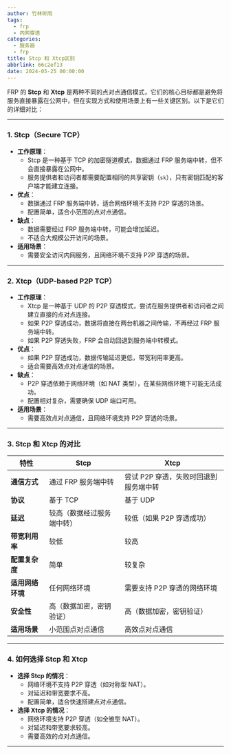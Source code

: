```yaml
---
author: 竹林听雨
tags:
  - frp
  - 内网穿透
categories:
  - 服务器
  - frp
title: Stcp 和 Xtcp区别
abbrlink: 66c2ef13
date: 2024-05-25 00:00:00
---
```


FRP 的 **Stcp** 和 **Xtcp** 是两种不同的点对点通信模式，它们的核心目标都是避免将服务直接暴露在公网中，但在实现方式和使用场景上有一些关键区别。以下是它们的详细对比：

---

### 1. **Stcp（Secure TCP）**
   - **工作原理**：
     - Stcp 是一种基于 TCP 的加密隧道模式，数据通过 FRP 服务端中转，但不会直接暴露在公网中。
     - 服务提供者和访问者都需要配置相同的共享密钥（`sk`），只有密钥匹配的客户端才能建立连接。
   - **优点**：
     - 数据通过 FRP 服务端中转，适合网络环境不支持 P2P 穿透的场景。
     - 配置简单，适合小范围的点对点通信。
   - **缺点**：
     - 数据需要经过 FRP 服务端中转，可能会增加延迟。
     - 不适合大规模公开访问的场景。
   - **适用场景**：
     - 需要安全访问内网服务，且网络环境不支持 P2P 穿透的场景。

---

### 2. **Xtcp（UDP-based P2P TCP）**
   - **工作原理**：
     - Xtcp 是一种基于 UDP 的 P2P 穿透模式，尝试在服务提供者和访问者之间建立直接的点对点连接。
     - 如果 P2P 穿透成功，数据将直接在两台机器之间传输，不再经过 FRP 服务端中转。
     - 如果 P2P 穿透失败，FRP 会自动回退到服务端中转模式。
   - **优点**：
     - 如果 P2P 穿透成功，数据传输延迟更低，带宽利用率更高。
     - 适合需要高效点对点通信的场景。
   - **缺点**：
     - P2P 穿透依赖于网络环境（如 NAT 类型），在某些网络环境下可能无法成功。
     - 配置相对复杂，需要确保 UDP 端口可用。
   - **适用场景**：
     - 需要高效点对点通信，且网络环境支持 P2P 穿透的场景。

---

### 3. **Stcp 和 Xtcp 的对比**

| 特性                | Stcp                              | Xtcp                              |
|---------------------|-----------------------------------|-----------------------------------|
| **通信方式**         | 通过 FRP 服务端中转                | 尝试 P2P 穿透，失败时回退到服务端中转 |
| **协议**            | 基于 TCP                          | 基于 UDP                          |
| **延迟**            | 较高（数据经过服务端中转）         | 较低（如果 P2P 穿透成功）         |
| **带宽利用率**      | 较低                              | 较高                              |
| **配置复杂度**      | 简单                              | 较复杂                            |
| **适用网络环境**    | 任何网络环境                      | 需要支持 P2P 穿透的网络环境        |
| **安全性**          | 高（数据加密，密钥验证）           | 高（数据加密，密钥验证）           |
| **适用场景**        | 小范围点对点通信                  | 高效点对点通信                    |

---

### 4. **如何选择 Stcp 和 Xtcp**
   - **选择 Stcp 的情况**：
     - 网络环境不支持 P2P 穿透（如对称型 NAT）。
     - 对延迟和带宽要求不高。
     - 配置简单，适合快速搭建点对点通信。
   - **选择 Xtcp 的情况**：
     - 网络环境支持 P2P 穿透（如全锥型 NAT）。
     - 对延迟和带宽要求较高。
     - 需要高效的点对点通信。

---

